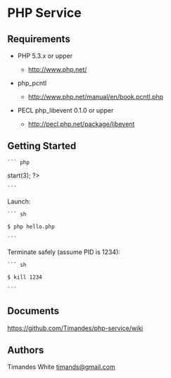 PHP Service
===========

Requirements
------------

* PHP 5.3.x or upper

    * http://www.php.net/

* php_pcntl

    * http://www.php.net/manual/en/book.pcntl.php

* PECL php_libevent 0.1.0 or upper

    * http://pecl.php.net/package/libevent

Getting Started
---------------

    ``` php

<?php

    /**
     * hello.php
     */

    // important!!!
    declare(ticks=1);

    require 'vendor/autoload.php';

    use Timandes\CLI\Service;

    $oService = Service::create(function() {
        // do something ...
    });
    $oService->start(3);

?>

    ```

Launch:

    ``` sh

    $ php hello.php

    ```

Terminate safely (assume PID is 1234):

    ``` sh

    $ kill 1234
    
    ```

Documents
---------

https://github.com/Timandes/php-service/wiki

Authors
-------

Timandes White <timands@gmail.com>
